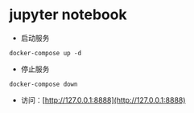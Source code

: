 # jupyter notebook 

- 启动服务

```shell
docker-compose up -d
```

- 停止服务

```shell
docker-compose down
```

- 访问：[http://127.0.0.1:8888](http://127.0.0.1:8888)
